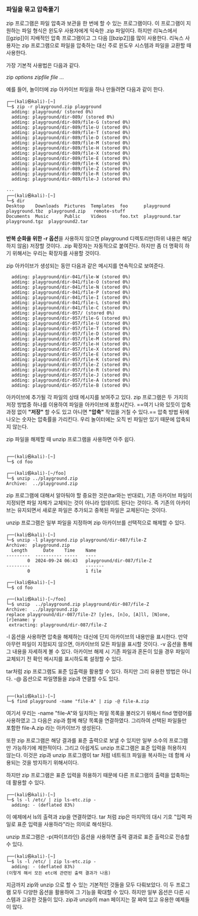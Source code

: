 
### 파일을 묶고 압축풀기

zip 프로그램은 파일 압축과 보관을 한 번에 할 수 있는 프로그램이다. 이 프로그램이 지원하는 파일 형식은 윈도우 사용자에게 익숙한 .zip 파일이다. 하지만 리눅스에서 [[gzip]]이 지배적인 압축 프로그램이고 그 다음 [[bzip2]]를 많이 사용한다. 리눅스 사용자는 zip 프로그램으로 파일을 압축하는 대신 주로 윈도우 시스템과 파일을 교환할 때 사용한다.

가장 기본적 사용법은 다음과 같다.


zip *options zipfile file ...*


예를 들어, 놀이터에 zip 아카이브 파일을 하나 만들려면 다음과 같이 한다.

``` shell
┌──(kali㉿kali)-[~]
└─$ zip -r playground.zip playground
  adding: playground/ (stored 0%)
  adding: playground/dir-089/ (stored 0%)
  adding: playground/dir-089/file-G (stored 0%)
  adding: playground/dir-089/file-U (stored 0%)
  adding: playground/dir-089/file-T (stored 0%)
  adding: playground/dir-089/file-D (stored 0%)
  adding: playground/dir-089/file-M (stored 0%)
  adding: playground/dir-089/file-H (stored 0%)
  adding: playground/dir-089/file-X (stored 0%)
  adding: playground/dir-089/file-E (stored 0%)
  adding: playground/dir-089/file-K (stored 0%)
  adding: playground/dir-089/file-Z (stored 0%)
  adding: playground/dir-089/file-R (stored 0%)
  adding: playground/dir-089/file-J (stored 0%)

...
┌──(kali㉿kali)-[~]
└─$ dir
Desktop    Downloads  Pictures  Templates  foo      playground      playground.tbz  playground.zip   remote-stuff
Documents  Music      Public    Videos     foo.txt  playground.tar  playground.tgz  playground2.tar
      

```

**반복 순화을 위한 -r 옵션**을 사용하지 않으면 playground 디렉토리만(하위 내용은 해당하지 않음) 저장할 것이다. .zip 확장자는 자동적으로 붙여진다. 하지만 좀 더 명확히 하기 위해서는 우리는 확장자를 사용할 것이다.

zip 아카이브가 생성되는 동안 다음과 같은 메시지를 연속적으로 보여준다.

``` shell
  adding: playground/dir-041/file-W (stored 0%)
  adding: playground/dir-041/file-O (stored 0%)
  adding: playground/dir-041/file-N (stored 0%)
  adding: playground/dir-041/file-P (stored 0%)
  adding: playground/dir-041/file-I (stored 0%)
  adding: playground/dir-041/file-L (stored 0%)
  adding: playground/dir-041/file-C (stored 0%)
  adding: playground/dir-057/ (stored 0%)
  adding: playground/dir-057/file-G (stored 0%)
  adding: playground/dir-057/file-U (stored 0%)
  adding: playground/dir-057/file-T (stored 0%)
  adding: playground/dir-057/file-D (stored 0%)
  adding: playground/dir-057/file-M (stored 0%)
  adding: playground/dir-057/file-H (stored 0%)
  adding: playground/dir-057/file-X (stored 0%)
  adding: playground/dir-057/file-E (stored 0%)
  adding: playground/dir-057/file-K (stored 0%)
  adding: playground/dir-057/file-Z (stored 0%)
  adding: playground/dir-057/file-R (stored 0%)
  adding: playground/dir-057/file-J (stored 0%)
  adding: playground/dir-057/file-A (stored 0%)
  adding: playground/dir-057/file-B (stored 0%)

```

아카이브에 추가될 각 파일의 상태 메시지를 보여주고 있다. zip 프로그램은 두 가지의 저장 방법중 하나를 이용하여 파일을 아카이브에 포함시킨다. ==여기 나와 있듯이 압축 과정 없이 **"저장"** 할 수도 있고 아니면 **"압축"** 작업을 거칠 수 있다.== 압축 방법 뒤에 나오는 숫자는 압축률을 가리킨다. 우리 놀이터에는 오직 빈 파일만 있기 때문에 압축되지 않는다.

zip 파일을 해제할 때 unzip 프로그램을 사용하면 아주 쉽다.

```shell

┌──(kali㉿kali)-[~]
└─$ cd foo                 
                                                                                                                   
┌──(kali㉿kali)-[~/foo]
└─$ unzip ../playground.zip
Archive:  ../playground.zip

```

zip 프로그램에 대해서 알아둬야 할 중요한 것은(tar와는 반대로), 기존 아카이브 파일이 지정되면 파일 자체가 교체되는 것이 아니라 업데이트 된다는 것이다. 즉 기존의 아카이브는 유지되면서 새로운 파일은 추가되고 중복된 파일은 교체된다는 것이다.


unzip 프로그램은 일부 파일을 지정하며 zip 아카이브를 선택적으로 해제할 수 있다.

```shell
┌──(kali㉿kali)-[~]
└─$ unzip -l playground.zip playground/dir-087/file-Z
Archive:  playground.zip
  Length      Date    Time    Name
---------  ---------- -----   ----
        0  2024-09-24 06:43   playground/dir-087/file-Z
---------                     -------
        0                     1 file
                                                                                                                   
┌──(kali㉿kali)-[~]
└─$ cd foo
                                                                                                                   
┌──(kali㉿kali)-[~/foo]
└─$ unzip  ../playground.zip playground/dir-087/file-Z
Archive:  ../playground.zip
replace playground/dir-087/file-Z? [y]es, [n]o, [A]ll, [N]one, [r]ename: y
 extracting: playground/dir-087/file-Z  

```

-l 옵션을 사용하면 압축을 해제하는 대신에 단지 아카이브의 내용만을 표시한다. 만약 아무런 파일이 지정되지 않으면, 아카이브의 모든 파일을 표시할 것이다. -v 옵션을 통해 그 내용을 자세하게 볼 수 있다. 아카이브 해제 시 기존 파일과 혼돈이 있을 경우 파일이 교체되기 전 확인 메시지를 표시하도록 설정할 수 있다.

tar처럼 zip 프로그램도 표준 입출력을 활용할 수 있다. 하지만 그리 유용한 방법은 아니다. -@ 옵션으로 파일명들을 zip과 연결할 수도 있다.

``` shell

┌──(kali㉿kali)-[~]
└─$ find playground -name "file-A" | zip -@ file-A.zip  
```

여기서 우리는 -name "file-A"와 일치하는 파일 목록을 불러오기 위해서 find 명령어를 사용하였고 그 다음은 zip과 함께 해당 목록을 연결하였다. 그리하여 선택된 파일들만 포함한 file-A.zip 라는 아카이브가 생성된다.

또한 zip 프로그램은 해당 결과를 표준 출력으로 보낼 수 있지만 일부 소수의 프로그램만 가능하기에 제한적이다. 그리고 아쉽게도 unzip 프로그램은 표준 입력을 허용하지 않는다. 이것은 zip과 unzip 프로그램이 tar 처럼 네트워크 파일을 복사하는 데 함께 사용되는 것을 방지하기 위해서이다.

하지만 zip 프로그램은 표준 입력을 허용하기 때문에 다른 프로그램의 출력을 압축하는 데 활용할 수 있다. 

``` shell
┌──(kali㉿kali)-[~]
└─$ ls -l /etc/ | zip ls-etc.zip -
  adding: - (deflated 83%)

```

이 예제에서 ls의 출력과 zip을 연결하였다. tar 처럼 zip은 마지막의 대시 기호 "입력 파일로 표준 입력을 사용하라"라는 의미로 해석된다.

unzip 프로그램은 -p(파이프라인) 옵션을 사용하면 출력 결과로 표준 출력으로 전송할 수 있다.

```shell
┌──(kali㉿kali)-[~]
└─$ ls -l /etc/ | zip ls-etc.zip -
  adding: - (deflated 83%)
(이렇게 해서 모든 etc에 관련된 출력 결과가 나옴)
```

지금까지 zip와 unzip 으로 할 수 있는 기본적인 것들을 모두 다뤄보았다. 이 두 프로그램 모두 다양한 옵션을 활용하여 그 기능을 확대할 수 있다. 하지만 일부 옵션은 다른 시스템과 고유한 것들이 있다. zip과 unzip의 man 페이지는 잘 짜여 있고 유용한 예제들이 많다.

